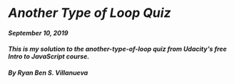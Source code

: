 # _Another Type of Loop Quiz_
#### _September 10, 2019_
#### _This is my solution to the another-type-of-loop quiz from Udacity's free Intro to JavaScript course._
#### _By Ryan Ben S. Villanueva_